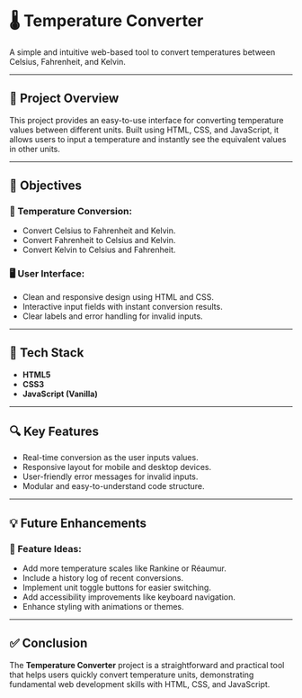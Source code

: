 # 🌡️ Temperature Converter  
A simple and intuitive web-based tool to convert temperatures between Celsius, Fahrenheit, and Kelvin.

---

## 📝 Project Overview  
This project provides an easy-to-use interface for converting temperature values between different units. Built using HTML, CSS, and JavaScript, it allows users to input a temperature and instantly see the equivalent values in other units.

---

## 🎯 Objectives  

### 🔄 Temperature Conversion:  
- Convert Celsius to Fahrenheit and Kelvin.  
- Convert Fahrenheit to Celsius and Kelvin.  
- Convert Kelvin to Celsius and Fahrenheit.

### 🖥️ User Interface:  
- Clean and responsive design using HTML and CSS.  
- Interactive input fields with instant conversion results.  
- Clear labels and error handling for invalid inputs.

---

## 🧱 Tech Stack  

- **HTML5**  
- **CSS3**  
- **JavaScript (Vanilla)**

---

## 🔍 Key Features  

- Real-time conversion as the user inputs values.  
- Responsive layout for mobile and desktop devices.  
- User-friendly error messages for invalid inputs.  
- Modular and easy-to-understand code structure.

---

## 💡 Future Enhancements  

### 🌟 Feature Ideas:  
- Add more temperature scales like Rankine or Réaumur.  
- Include a history log of recent conversions.  
- Implement unit toggle buttons for easier switching.  
- Add accessibility improvements like keyboard navigation.  
- Enhance styling with animations or themes.

---

## ✅ Conclusion  
The **Temperature Converter** project is a straightforward and practical tool that helps users quickly convert temperature units, demonstrating fundamental web development skills with HTML, CSS, and JavaScript.

